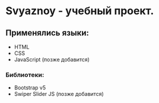 # Svyaznoy - учебный проект.
## Применялись языки:
- HTML
- CSS
- JavaScript (позже добавится) 
### Библиотеки:
- Bootstrap v5
- Swiper Slider JS (позже добавится) 
